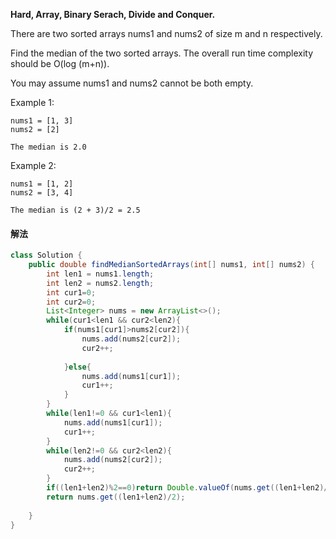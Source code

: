 **Hard,
Array, Binary Serach, Divide and Conquer.**

There are two sorted arrays nums1 and nums2 of size m and n respectively.

Find the median of the two sorted arrays. The overall run time complexity should be O(log (m+n)).

You may assume nums1 and nums2 cannot be both empty.

Example 1:
```
nums1 = [1, 3]
nums2 = [2]

The median is 2.0
```
Example 2:
```
nums1 = [1, 2]
nums2 = [3, 4]

The median is (2 + 3)/2 = 2.5
```

#### 解法

```java
class Solution {
    public double findMedianSortedArrays(int[] nums1, int[] nums2) {
        int len1 = nums1.length;
        int len2 = nums2.length;
        int cur1=0;
        int cur2=0;
        List<Integer> nums = new ArrayList<>();
        while(cur1<len1 && cur2<len2){
            if(nums1[cur1]>nums2[cur2]){
                nums.add(nums2[cur2]);
                cur2++;
                
            }else{
                nums.add(nums1[cur1]);
                cur1++;
            }
        }
        while(len1!=0 && cur1<len1){
            nums.add(nums1[cur1]);
            cur1++;
        }
        while(len2!=0 && cur2<len2){
            nums.add(nums2[cur2]);
            cur2++;
        }
        if((len1+len2)%2==0)return Double.valueOf(nums.get((len1+len2)/2)+nums.get((len1+len2)/2-1))/2;
        return nums.get((len1+len2)/2);
        
    }
}
```